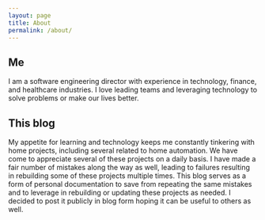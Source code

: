 ```yaml
---
layout: page
title: About
permalink: /about/
---
```


## Me
I am a software engineering director with experience in technology, finance, and healthcare industries. I love leading teams and leveraging technology to solve problems or make our lives better.

## This blog
My appetite for learning and technology keeps me constantly tinkering with home projects, including several related to home automation. We have come to appreciate several of these projects on a daily basis. I have made a fair number of mistakes along the way as well, leading to failures resulting in rebuilding some of these projects multiple times. This blog serves as a form of personal documentation to save from repeating the same mistakes and to leverage in rebuilding or updating these projects as needed. I decided to post it publicly in blog form hoping it can be useful to others as well.